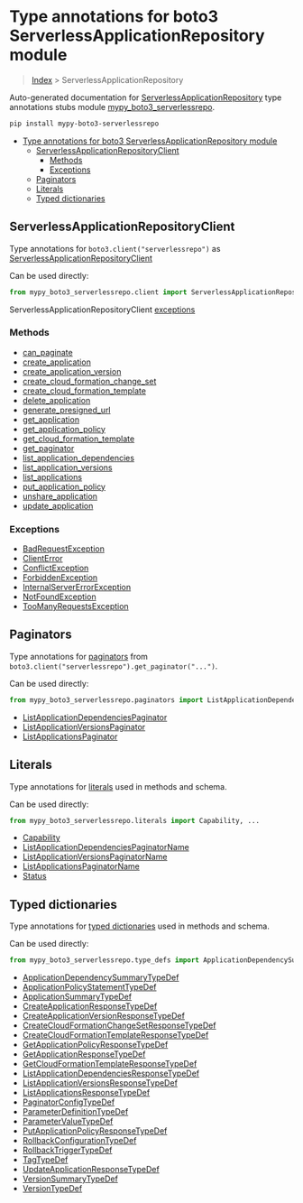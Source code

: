 # Type annotations for boto3 ServerlessApplicationRepository module

> [Index](..) > ServerlessApplicationRepository

Auto-generated documentation for
[ServerlessApplicationRepository](https://boto3.amazonaws.com/v1/documentation/api/latest/reference/services/serverlessrepo.html#ServerlessApplicationRepository)
type annotations stubs module
[mypy_boto3_serverlessrepo](https://pypi.org/project/mypy-boto3-serverlessrepo/).

```bash
pip install mypy-boto3-serverlessrepo
```

- [Type annotations for boto3 ServerlessApplicationRepository module](#type-annotations-for-boto3-serverlessapplicationrepository-module)
  - [ServerlessApplicationRepositoryClient](#serverlessapplicationrepositoryclient)
    - [Methods](#methods)
    - [Exceptions](#exceptions)
  - [Paginators](#paginators)
  - [Literals](#literals)
  - [Typed dictionaries](#typed-dictionaries)

## ServerlessApplicationRepositoryClient

Type annotations for `boto3.client("serverlessrepo")` as
[ServerlessApplicationRepositoryClient](./client.md)

Can be used directly:

```python
from mypy_boto3_serverlessrepo.client import ServerlessApplicationRepositoryClient
```

ServerlessApplicationRepositoryClient [exceptions](./client.md#exceptions)

### Methods

- [can_paginate](./client.md#can-paginate)
- [create_application](./client.md#create-application)
- [create_application_version](./client.md#create-application-version)
- [create_cloud_formation_change_set](./client.md#create-cloud-formation-change-set)
- [create_cloud_formation_template](./client.md#create-cloud-formation-template)
- [delete_application](./client.md#delete-application)
- [generate_presigned_url](./client.md#generate-presigned-url)
- [get_application](./client.md#get-application)
- [get_application_policy](./client.md#get-application-policy)
- [get_cloud_formation_template](./client.md#get-cloud-formation-template)
- [get_paginator](./client.md#get-paginator)
- [list_application_dependencies](./client.md#list-application-dependencies)
- [list_application_versions](./client.md#list-application-versions)
- [list_applications](./client.md#list-applications)
- [put_application_policy](./client.md#put-application-policy)
- [unshare_application](./client.md#unshare-application)
- [update_application](./client.md#update-application)

### Exceptions

- [BadRequestException](./client.md#badrequestexception)
- [ClientError](./client.md#clienterror)
- [ConflictException](./client.md#conflictexception)
- [ForbiddenException](./client.md#forbiddenexception)
- [InternalServerErrorException](./client.md#internalservererrorexception)
- [NotFoundException](./client.md#notfoundexception)
- [TooManyRequestsException](./client.md#toomanyrequestsexception)

## Paginators

Type annotations for [paginators](./paginators.md) from
`boto3.client("serverlessrepo").get_paginator("...")`.

Can be used directly:

```python
from mypy_boto3_serverlessrepo.paginators import ListApplicationDependenciesPaginator, ...
```

- [ListApplicationDependenciesPaginator](./paginators.md#listapplicationdependenciespaginator)
- [ListApplicationVersionsPaginator](./paginators.md#listapplicationversionspaginator)
- [ListApplicationsPaginator](./paginators.md#listapplicationspaginator)

## Literals

Type annotations for [literals](./literals.md) used in methods and schema.

Can be used directly:

```python
from mypy_boto3_serverlessrepo.literals import Capability, ...
```

- [Capability](./literals.md#capability)
- [ListApplicationDependenciesPaginatorName](./literals.md#listapplicationdependenciespaginatorname)
- [ListApplicationVersionsPaginatorName](./literals.md#listapplicationversionspaginatorname)
- [ListApplicationsPaginatorName](./literals.md#listapplicationspaginatorname)
- [Status](./literals.md#status)

## Typed dictionaries

Type annotations for [typed dictionaries](./type_defs.md) used in methods and
schema.

Can be used directly:

```python
from mypy_boto3_serverlessrepo.type_defs import ApplicationDependencySummaryTypeDef, ...
```

- [ApplicationDependencySummaryTypeDef](./type_defs.md#applicationdependencysummarytypedef)
- [ApplicationPolicyStatementTypeDef](./type_defs.md#applicationpolicystatementtypedef)
- [ApplicationSummaryTypeDef](./type_defs.md#applicationsummarytypedef)
- [CreateApplicationResponseTypeDef](./type_defs.md#createapplicationresponsetypedef)
- [CreateApplicationVersionResponseTypeDef](./type_defs.md#createapplicationversionresponsetypedef)
- [CreateCloudFormationChangeSetResponseTypeDef](./type_defs.md#createcloudformationchangesetresponsetypedef)
- [CreateCloudFormationTemplateResponseTypeDef](./type_defs.md#createcloudformationtemplateresponsetypedef)
- [GetApplicationPolicyResponseTypeDef](./type_defs.md#getapplicationpolicyresponsetypedef)
- [GetApplicationResponseTypeDef](./type_defs.md#getapplicationresponsetypedef)
- [GetCloudFormationTemplateResponseTypeDef](./type_defs.md#getcloudformationtemplateresponsetypedef)
- [ListApplicationDependenciesResponseTypeDef](./type_defs.md#listapplicationdependenciesresponsetypedef)
- [ListApplicationVersionsResponseTypeDef](./type_defs.md#listapplicationversionsresponsetypedef)
- [ListApplicationsResponseTypeDef](./type_defs.md#listapplicationsresponsetypedef)
- [PaginatorConfigTypeDef](./type_defs.md#paginatorconfigtypedef)
- [ParameterDefinitionTypeDef](./type_defs.md#parameterdefinitiontypedef)
- [ParameterValueTypeDef](./type_defs.md#parametervaluetypedef)
- [PutApplicationPolicyResponseTypeDef](./type_defs.md#putapplicationpolicyresponsetypedef)
- [RollbackConfigurationTypeDef](./type_defs.md#rollbackconfigurationtypedef)
- [RollbackTriggerTypeDef](./type_defs.md#rollbacktriggertypedef)
- [TagTypeDef](./type_defs.md#tagtypedef)
- [UpdateApplicationResponseTypeDef](./type_defs.md#updateapplicationresponsetypedef)
- [VersionSummaryTypeDef](./type_defs.md#versionsummarytypedef)
- [VersionTypeDef](./type_defs.md#versiontypedef)
